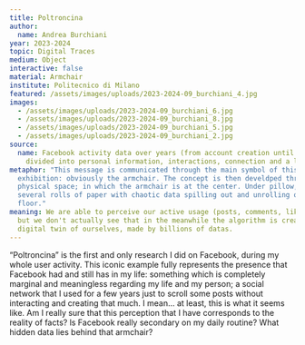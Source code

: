 ```yaml
---
title: Poltroncina
author:
  name: Andrea Burchiani
year: 2023-2024
topic: Digital Traces
medium: Object
interactive: false
material: Armchair
institute: Politecnico di Milano
featured: /assets/images/uploads/2023-2024-09_burchiani_4.jpg
images:
  - /assets/images/uploads/2023-2024-09_burchiani_6.jpg
  - /assets/images/uploads/2023-2024-09_burchiani_8.jpg
  - /assets/images/uploads/2023-2024-09_burchiani_5.jpg
  - /assets/images/uploads/2023-2024-09_burchiani_2.jpg
source:
  name: Facebook activity data over years (from account creation until today),
    divided into personal information, interactions, connection and a lot more.
metaphor: "This message is communicated through the main symbol of this
  exhibition: obviously the armchair. The concept is then develdped through a
  physical space; in which the armchair is at the center. Under pillow, it has
  several rolls of paper with chaotic data spilling out and unrolling on the
  floor."
meaning: We are able to perceive our active usage (posts, comments, likes etc.),
  but we don't actually see that in the meanwhile the algorithm is creating a
  digital twin of ourselves, made by billions of datas.
---
```

“Poltroncina” is the first and only research I did on Facebook, during my whole user activity. This iconic example fully represents the presence that Facebook had and still has in my life: something which is completely marginal and meaningless regarding my life and my person; a social network that I used for a few years just
to scroll some posts without interacting and creating that much. I mean… at least, this is what it seems like. Am I really sure that this perception that I have corresponds to the reality of facts? ls Facebook really secondary on my daily routine? What hidden data lies behind that armchair?